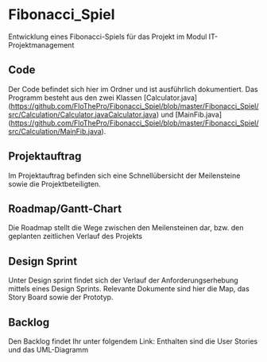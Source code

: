 # Fibonacci_Spiel
Entwicklung eines Fibonacci-Spiels für das Projekt im Modul IT-Projektmanagement

## Code
Der Code befindet sich hier im Ordner und ist ausführlich dokumentiert. Das Programm besteht aus den zwei Klassen [Calculator.java] (https://github.com/FloThePro/Fibonacci_Spiel/blob/master/Fibonacci_Spiel/src/Calculation/Calculator.javaCalculator.java) und [MainFib.java] (https://github.com/FloThePro/Fibonacci_Spiel/blob/master/Fibonacci_Spiel/src/Calculation/MainFib.java).

## Projektauftrag
Im Projektauftrag befinden sich eine Schnellübersicht der Meilensteine sowie die Projektbeteiligten.

## Roadmap/Gantt-Chart
Die Roadmap stellt die Wege zwischen den Meilensteinen dar, bzw. den geplanten zeitlichen Verlauf des Projekts

## Design Sprint
Unter Design sprint findet sich der Verlauf der Anforderungserhebung mittels eines Design Sprints. Relevante Dokumente sind hier die Map, das Story Board sowie der Prototyp.

## Backlog
Den Backlog findet Ihr unter folgendem Link:
Enthalten sind die User Stories und das UML-Diagramm
